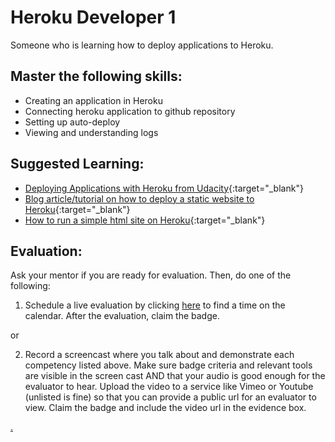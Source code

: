 # Heroku Developer 1

Someone who is learning how to deploy applications to Heroku.

## Master the following skills:

* Creating an application in Heroku
* Connecting heroku application to github repository
* Setting up auto-deploy
* Viewing and understanding logs

## Suggested Learning:
* [Deploying Applications with Heroku from Udacity](https://www.udacity.com/course/deploying-applications-with-heroku--ud272){:target="_blank"}
* [Blog article/tutorial on how to deploy a static website to Heroku](https://blog.teamtreehouse.com/deploy-static-site-heroku){:target="_blank"}
* [How to run a simple html site on Heroku](https://medium.com/@winnieliang/how-to-run-a-simple-html-css-javascript-application-on-heroku-4e664c541b0b){:target="_blank"}

## Evaluation:

Ask your mentor if you are ready for evaluation. Then, do one of the following:

1. Schedule a live evaluation by clicking [here](https://calendly.com/codex-academy/level-1-mastery-evaluation?a1=Heroku%20Developer%201&a2=Cq9q8pooSYu6hyNj56SCkA) to find a time on the calendar. After the evaluation, claim the badge.

or

2. Record a screencast where you talk about and demonstrate each competency listed above. Make sure badge criteria and relevant tools are visible in the screen cast AND that your audio is good enough for the evaluator to hear. Upload the video to a service like Vimeo or Youtube (unlisted is fine) so that you can provide a public url for an evaluator to view. Claim the badge and include the video url in the evidence box.

[.](level-1)